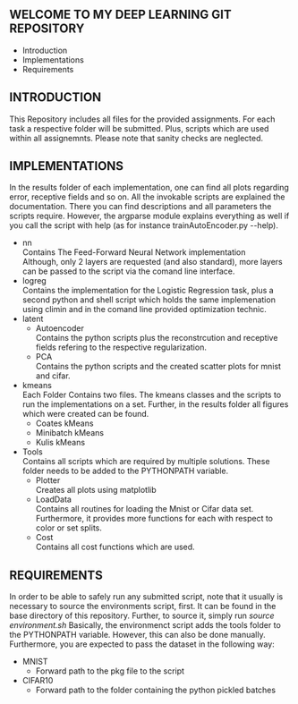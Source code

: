 WELCOME TO MY DEEP LEARNING GIT REPOSITORY
----------------------------------------------------------------------

* Introduction
* Implementations
* Requirements

INTRODUCTION
------------

This Repository includes all files for the provided assignments.
For each task a respective folder will be submitted. Plus, scripts which are used within all assignemnts. Please note that sanity checks are neglected.

IMPLEMENTATIONS
---------------

In the results folder of each implementation, one can find all plots regarding error, receptive fields and so on.
All the invokable scripts are explained the documentation. There you can find descriptions and all parameters the scripts require. However, the argparse module explains everything as well if you call the script with help (as for instance trainAutoEncoder.py --help).

* nn<br />
  Contains The Feed-Forward Neural Network implementation<br />
  Although, only 2 layers are requested (and also standard), more layers can be passed to the script via the comand line interface.
* logreg<br />
  Contains the implementation for the Logistic Regression task, plus a second python and shell script which holds the same implemenation using climin and in the comand line provided optimization technic.
* latent
  - Autoencoder<br />
  Contains the python scripts plus the reconstrcution and receptive fields refering to the respective regularization.
  - PCA<br />
  Contains the python scripts and the created scatter plots for mnist and cifar.
* kmeans<br />
  Each Folder Contains two files. The kmeans classes and the scripts to run the implementations on a set. Further, in the results folder all figures which were created can be found.<br />
  - Coates kMeans
  - Minibatch kMeans
  - Kulis kMeans
* Tools<br />
  Contains all scripts which are required by multiple solutions. These folder needs to be added to the PYTHONPATH variable.
  - Plotter<br />
      Creates all plots using matplotlib
  - LoadData<br />
      Contains all routines for loading the Mnist or Cifar data set. Furthermore, it provides more functions for each with respect to color or set splits.
  - Cost<br />
      Contains all cost functions which are used.

REQUIREMENTS
------------

In order to be able to safely run any submitted script, note that it usually
is necessary to source the environments script, first. It can be found in the
base directory of this repository.
Further, to source it, simply run  *source environment.sh*
Basically, the environmenct script adds the tools folder to the PYTHONPATH variable. However, this can also be done manually.<br />
Furthermore, you are expected to pass the dataset in the following way:
* MNIST
  - Forward path to the pkg file to the script
* CIFAR10
  - Forward path to the folder containing the python pickled batches
